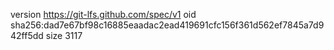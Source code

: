 version https://git-lfs.github.com/spec/v1
oid sha256:dad7e67bf98c16885eaadac2ead419691cfc156f361d562ef7845a7d942ff5dd
size 3117
